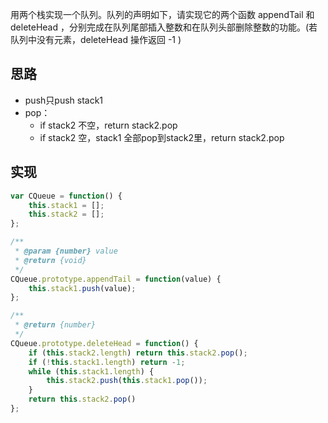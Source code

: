 用两个栈实现一个队列。队列的声明如下，请实现它的两个函数 appendTail 和 deleteHead ，分别完成在队列尾部插入整数和在队列头部删除整数的功能。(若队列中没有元素，deleteHead 操作返回 -1 )


## 思路
* push只push stack1
* pop：
  * if stack2 不空，return stack2.pop
  * if stack2 空，stack1 全部pop到stack2里，return stack2.pop


## 实现
```javascript
var CQueue = function() {
    this.stack1 = [];
    this.stack2 = [];
};

/** 
 * @param {number} value
 * @return {void}
 */
CQueue.prototype.appendTail = function(value) {
    this.stack1.push(value);
};

/**
 * @return {number}
 */
CQueue.prototype.deleteHead = function() {
    if (this.stack2.length) return this.stack2.pop();
    if (!this.stack1.length) return -1;
    while (this.stack1.length) {
        this.stack2.push(this.stack1.pop());
    }
    return this.stack2.pop()
};

```